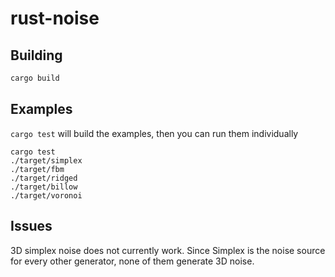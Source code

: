 # rust-noise


## Building


```sh
cargo build
```

## Examples


```cargo test``` will build the examples, then you can run them individually

```
cargo test
./target/simplex
./target/fbm
./target/ridged
./target/billow
./target/voronoi
```

## Issues


3D simplex noise does not currently work. Since Simplex is the noise source for every other generator, none of them generate 3D noise.
